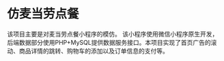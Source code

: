# 仿麦当劳点餐
 
该项目主要是对麦当劳点餐小程序的模仿。 该小程序使用微信小程序原生开发，后端数据部分使用PHP+MySQL提供数据服务接口。本项目实现了首页广告的滚动、商品详情的跳转、购物车的添加以及订单信息的支付等。
